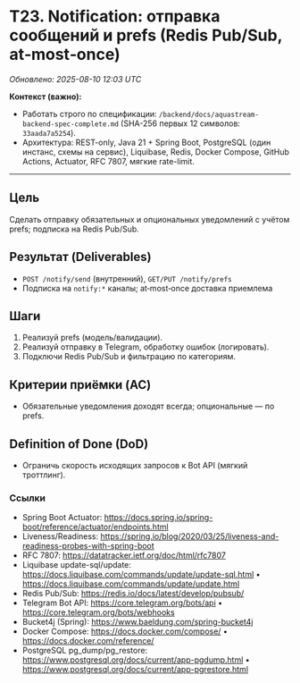 # T23. Notification: отправка сообщений и prefs (Redis Pub/Sub, at‑most‑once)

_Обновлено: 2025-08-10 12:03 UTC_

**Контекст (важно):**
- Работать строго по спецификации: `/backend/docs/aquastream-backend-spec-complete.md` (SHA-256 первых 12 символов: `33aada7a5254`). 
- Архитектура: REST-only, Java 21 + Spring Boot, PostgreSQL (один инстанс, схемы на сервис), Liquibase, Redis, Docker Compose, GitHub Actions, Actuator, RFC 7807, мягкие rate-limit.

---

## Цель
Сделать отправку обязательных и опциональных уведомлений с учётом prefs; подписка на Redis Pub/Sub.

## Результат (Deliverables)
- `POST /notify/send` (внутренний), `GET/PUT /notify/prefs`
- Подписка на `notify:*` каналы; at‑most‑once доставка приемлема

## Шаги
1. Реализуй prefs (модель/валидации).
2. Реализуй отправку в Telegram, обработку ошибок (логировать).
3. Подключи Redis Pub/Sub и фильтрацию по категориям.

## Критерии приёмки (AC)
- Обязательные уведомления доходят всегда; опциональные — по prefs.

## Definition of Done (DoD)
- Ограничь скорость исходящих запросов к Bot API (мягкий троттлинг).


### Ссылки
- Spring Boot Actuator: https://docs.spring.io/spring-boot/reference/actuator/endpoints.html
- Liveness/Readiness: https://spring.io/blog/2020/03/25/liveness-and-readiness-probes-with-spring-boot
- RFC 7807: https://datatracker.ietf.org/doc/html/rfc7807
- Liquibase update-sql/update: https://docs.liquibase.com/commands/update/update-sql.html • https://docs.liquibase.com/commands/update/update.html
- Redis Pub/Sub: https://redis.io/docs/latest/develop/pubsub/
- Telegram Bot API: https://core.telegram.org/bots/api • https://core.telegram.org/bots/webhooks
- Bucket4j (Spring): https://www.baeldung.com/spring-bucket4j
- Docker Compose: https://docs.docker.com/compose/ • https://docs.docker.com/reference/
- PostgreSQL pg_dump/pg_restore: https://www.postgresql.org/docs/current/app-pgdump.html • https://www.postgresql.org/docs/current/app-pgrestore.html
